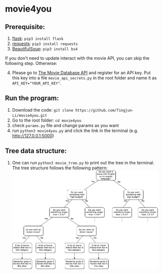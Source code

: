 # movie4you

## Prerequisite:
1. [flask](https://flask.palletsprojects.com/en/2.2.x/): `pip3 install flask`
2. [requests](https://requests.readthedocs.io/en/latest/): `pip3 install requests`
3. [BeautifulSoup](https://www.crummy.com/software/BeautifulSoup/bs4/doc/): `pip3 install bs4`

If you don't need to update interact with the movie API, you can skip the following step. Otherwise:

4. Please go to [The Movie Database API](https://developers.themoviedb.org/3/getting-started/introduction) and register for an API key. Put this key into a file `movie_api_secrets.py` in the root folder and name it as `API_KEY="YOUR_API_KEY"`.

## Run the program:
1. Download the code: `git clone https://github.com/Tingjun-Li/movie4you.git`
2. Go to the root folder: `cd movie4you` 
3. check `params.py` file and change params as you want
4. run `python3 movie4you.py` and click the link in the terminal (e.g. http://127.0.0.1:5000)

## Tree data structure:
1. One can run `python3 movie_tree.py` to print out the tree in the terminal. The tree structure follows the following pattern:
![Tree structure that stores my data](./images/507ProjTree.png)
